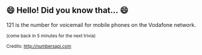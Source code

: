 ## :smile: Hello! Did you know that... :smile:
121 is the number for voicemail for mobile phones on the Vodafone network.

<sup>(come back in 5 minutes for the next trivia)</sup>


<sup>Credits: http://numbersapi.com</sup>
